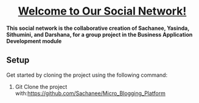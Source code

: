 <h1 align="center"><u>Welcome to Our Social Network!</u></h1>

**This social network is the collaborative creation of Sachanee, Yasinda, Sithumini, and Darshana, for a group project in the Business Application Development module**

## Setup
Get started by cloning the project using the following command:

1. Git Clone the project with:https://github.com/Sachanee/Micro_Blogging_Platform
